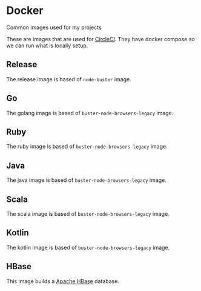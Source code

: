 # Docker

Common images used for my projects

These are images that are used for [CircleCI](https://circleci.com/). They have docker compose so we can run what is locally setup.

## Release

The release image is based of `node-buster` image.

## Go

The golang image is based of `buster-node-browsers-legacy` image.

## Ruby

The ruby image is based of `buster-node-browsers-legacy` image.

## Java

The java image is based of `buster-node-browsers-legacy` image.

## Scala

The scala image is based of `buster-node-browsers-legacy` image.

## Kotlin

The kotlin image is based of `buster-node-browsers-legacy` image.

## HBase

This image builds a [Apache HBase](https://hbase.apache.org/book.html) database.
